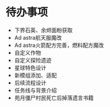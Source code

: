 # 待办事项 

- 下界石英、余烬面粉获取
- Ad astra航天服魔改
- Ad astra火箭配方完善，燃料配方魔改
- 自定义作物
- 自定义探险遗迹
- 星球特色设计
- 新模组添加、适配
- 后续流程设计
- 任务线与背景介绍
- 苑月僵尸村民死亡后掉落遗言书籍
